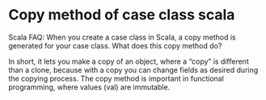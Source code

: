 # Copy method of case class scala
Scala FAQ: When you create a case class in Scala,
a copy method is generated for your case class. What does this copy method do?

In short, it lets you make a copy of an object, where a “copy” is different than a clone,
because with a copy you can change fields as desired during the copying process.
The copy method is important in functional programming, where values (val) are immutable.
